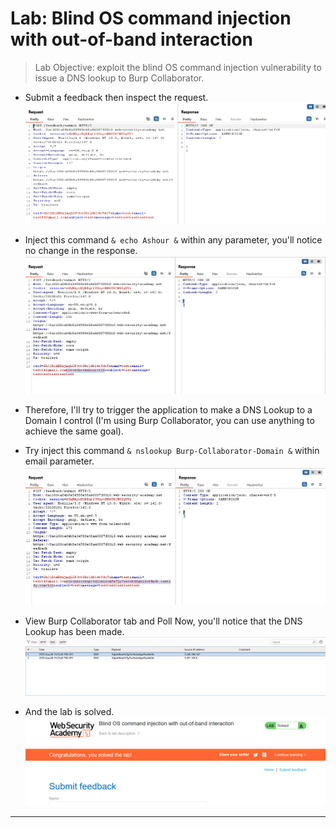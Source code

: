 # Lab: Blind OS command injection with out-of-band interaction

> Lab Objective: exploit the blind OS command injection vulnerability to issue a DNS lookup to Burp Collaborator.

- Submit a feedback then inspect the request.
  ![1st screenshot](./attachments/1.png)

- Inject this command `& echo Ashour &` within any parameter, you'll notice no change in the response.
  ![2nd screenshot](./attachments/2.png)

- Therefore, I'll try to trigger the application to make a DNS Lookup to a Domain I control (I'm using Burp Collaborator, you can use anything to achieve the same goal).

- Try inject this command `& nslookup Burp-Collaborator-Domain &` within email parameter.
  ![3rd screenshot](./attachments/3.png)

- View Burp Collaborator tab and Poll Now, you'll notice that the DNS Lookup has been made.
  ![4th screenshot](./attachments/4.png)

- And the lab is solved.
  ![5th screenshot](./attachments/5.png)

---
